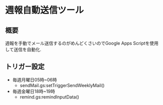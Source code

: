 # 週報自動送信ツール
## 概要
週報を手動でメール送信するのがめんどくさいのでGoogle Apps Scriptを使用して送信を自動化.
## トリガー設定
- 毎週月曜日05時~06時
  - sendMail.gs:setTriggerSendWeeklyMail()
- 毎週金曜日18時~19時
  - remind.gs:remindInputData()
  

